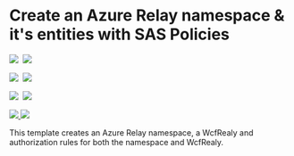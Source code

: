 # Create an Azure Relay namespace & it's entities with SAS Policies

<IMG SRC="https://azbotstorage.blob.core.windows.net/badges/301-azure-relay-create-authrule-namespace-and-wcfrelay/PublicLastTestDate.svg" />&nbsp;
<IMG SRC="https://azbotstorage.blob.core.windows.net/badges/301-azure-relay-create-authrule-namespace-and-wcfrelay/PublicDeployment.svg" />&nbsp;

<IMG SRC="https://azbotstorage.blob.core.windows.net/badges/301-azure-relay-create-authrule-namespace-and-wcfrelay/FairfaxLastTestDate.svg" />&nbsp;
<IMG SRC="https://azbotstorage.blob.core.windows.net/badges/301-azure-relay-create-authrule-namespace-and-wcfrelay/FairfaxDeployment.svg" />&nbsp;

<IMG SRC="https://azbotstorage.blob.core.windows.net/badges/301-azure-relay-create-authrule-namespace-and-wcfrelay/BestPracticeResult.svg" />&nbsp;
<IMG SRC="https://azbotstorage.blob.core.windows.net/badges/301-azure-relay-create-authrule-namespace-and-wcfrelay/CredScanResult.svg" />&nbsp;

<a href="https://portal.azure.com/#create/Microsoft.Template/uri/https%3A%2F%2Fraw.githubusercontent.com%2FAzure%2Fazure-quickstart-templates%2Fmaster%2F301-azure-relay-create-authrule-namespace-and-wcfrelay%2Fazuredeploy.json" target="_blank">
    <img src="http://azuredeploy.net/deploybutton.png"/>
</a>

<a href="http://armviz.io/#/?load=https%3A%2F%2Fraw.githubusercontent.com%2FAzure%2Fazure-quickstart-templates%2Fmaster%2F301-azure-relay-create-authrule-namespace-andwcfrelay%2Fazuredeploy.json" target="_blank">
    <img src="http://armviz.io/visualizebutton.png"/>
</a>

This template creates an Azure Relay namespace, a WcfRealy and authorization rules for both the namespace and WcfRealy.
